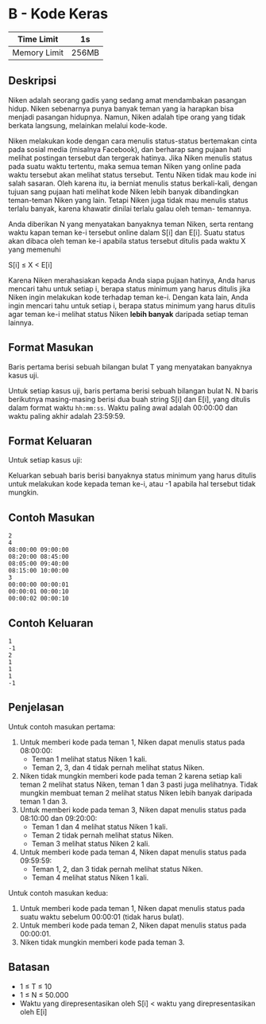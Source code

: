 # B - Kode Keras

| Time Limit   | 1s    |
|--------------|-------|
| Memory Limit | 256MB |

## Deskripsi

Niken adalah seorang gadis yang sedang amat mendambakan pasangan hidup. Niken sebenarnya punya banyak teman yang ia harapkan bisa menjadi pasangan hidupnya. Namun, Niken adalah tipe orang yang tidak berkata langsung, melainkan melalui kode-kode.

Niken melakukan kode dengan cara menulis status-status bertemakan cinta pada sosial media (misalnya Facebook), dan berharap sang pujaan hati melihat postingan tersebut dan tergerak hatinya. Jika Niken menulis status pada suatu waktu tertentu, maka semua teman Niken yang online pada waktu tersebut akan melihat status tersebut. Tentu Niken tidak mau kode ini salah sasaran. Oleh karena itu, ia berniat menulis status berkali-kali, dengan tujuan sang pujaan hati melihat kode Niken lebih banyak dibandingkan teman-teman Niken yang lain. Tetapi Niken juga tidak mau menulis status terlalu banyak, karena khawatir dinilai terlalu galau oleh teman- temannya.

Anda diberikan N yang menyatakan banyaknya teman Niken, serta rentang waktu kapan teman ke-i tersebut online dalam S[i] dan E[i]. Suatu status akan dibaca oleh teman ke-i apabila status tersebut ditulis pada waktu X yang memenuhi

S[i] ≤ X < E[i]

Karena Niken merahasiakan kepada Anda siapa pujaan hatinya, Anda harus mencari tahu untuk setiap i, berapa status minimum yang harus ditulis jika Niken ingin melakukan kode terhadap teman ke-i. Dengan kata lain, Anda ingin mencari tahu untuk setiap i, berapa status minimum yang harus ditulis agar teman ke-i melihat status Niken **lebih banyak** daripada setiap teman lainnya.

## Format Masukan

Baris pertama berisi sebuah bilangan bulat T yang menyatakan banyaknya kasus uji.

Untuk setiap kasus uji, baris pertama berisi sebuah bilangan bulat N. N baris berikutnya masing-masing berisi dua buah string S[i] dan E[i], yang ditulis dalam format waktu `hh:mm:ss`. Waktu paling awal adalah 00:00:00 dan waktu paling akhir adalah 23:59:59.

## Format Keluaran

Untuk setiap kasus uji:

Keluarkan sebuah baris berisi banyaknya status minimum yang harus ditulis untuk melakukan kode kepada teman ke-i, atau -1 apabila hal tersebut tidak mungkin.

## Contoh Masukan

    2
    4
    08:00:00 09:00:00
    08:20:00 08:45:00
    08:05:00 09:40:00
    08:15:00 10:00:00
    3
    00:00:00 00:00:01
    00:00:01 00:00:10
    00:00:02 00:00:10

## Contoh Keluaran

    1
    -1
    2
    1
    1
    1
    -1

## Penjelasan

Untuk contoh masukan pertama:

1. Untuk memberi kode pada teman 1, Niken dapat menulis status pada 08:00:00:
    - Teman 1 melihat status Niken 1 kali.
    - Teman 2, 3, dan 4 tidak pernah melihat status Niken.
2. Niken tidak mungkin memberi kode pada teman 2 karena setiap kali teman 2 melihat status Niken, teman 1 dan 3 pasti juga melihatnya. Tidak mungkin membuat teman 2 melihat status Niken lebih banyak daripada teman 1 dan 3.
3. Untuk memberi kode pada teman 3, Niken dapat menulis status pada 08:10:00 dan 09:20:00:
    - Teman 1 dan 4 melihat status Niken 1 kali.
    - Teman 2 tidak pernah melihat status Niken.
    - Teman 3 melihat status Niken 2 kali.
4. Untuk memberi kode pada teman 4, Niken dapat menulis status pada 09:59:59:
    - Teman 1, 2, dan 3 tidak pernah melihat status Niken.
    - Teman 4 melihat status Niken 1 kali.

Untuk contoh masukan kedua:

1. Untuk memberi kode pada teman 1, Niken dapat menulis status pada suatu waktu sebelum 00:00:01 (tidak harus bulat).
2. Untuk memberi kode pada teman 2, Niken dapat menulis status pada 00:00:01.
3. Niken tidak mungkin memberi kode pada teman 3.


## Batasan

- 1 ≤ T ≤ 10
- 1 ≤ N ≤ 50.000
- Waktu yang direpresentasikan oleh S[i] < waktu yang direpresentasikan oleh E[i]
